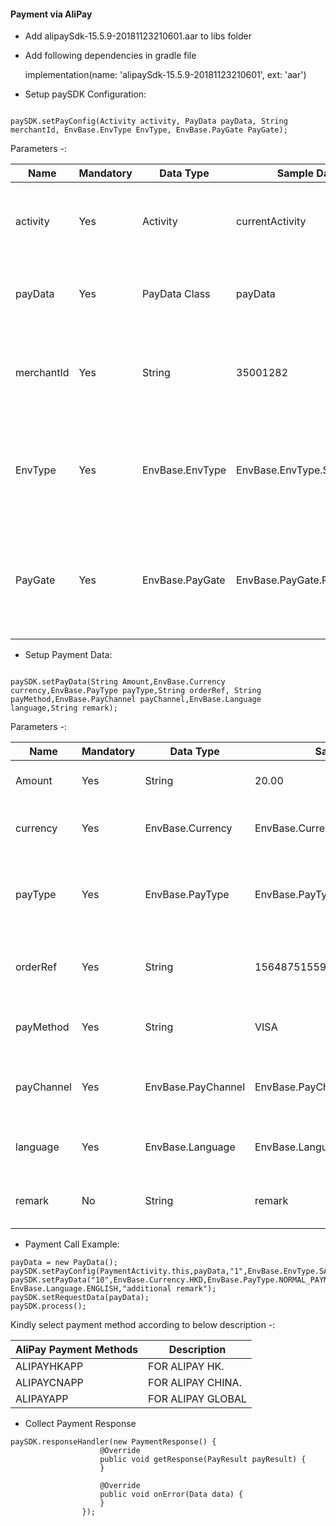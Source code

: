 
#### Payment via AliPay

* Add alipaySdk-15.5.9-20181123210601.aar  to libs folder

* Add following dependencies in gradle file

  implementation(name: 'alipaySdk-15.5.9-20181123210601', ext: 'aar')


* Setup paySDK Configuration:

```

paySDK.setPayConfig(Activity activity, PayData payData, String merchantId, EnvBase.EnvType EnvType, EnvBase.PayGate PayGate);

```


Parameters -:

Name | Mandatory | Data Type | Sample Data | Description
--- | --- | --- | --- | ---
activity | Yes | Activity | currentActivity | This Parameter is used to setup payData activity for further uses.
payData | Yes | PayData Class | payData | This Parameter is used to setup payData POJO data.
merchantId | Yes | String | 35001282 | This Parameter is used to pass merchant id for the payment configuration.
EnvType | Yes | EnvBase.EnvType | EnvBase.EnvType.SANDBOX | This Parameter is used to setup the environment type. i.e (SANDBOX, PRODUCTION)
PayGate | Yes | EnvBase.PayGate | EnvBase.PayGate.PAYDOLLAR | This Parameter is used to setup payment Gateway type. i.e (PAYDOLLAR, SIAMPAY, PESOPAY)




* Setup Payment Data:

```

paySDK.setPayData(String Amount,EnvBase.Currency currency,EnvBase.PayType payType,String orderRef, String payMethod,EnvBase.PayChannel payChannel,EnvBase.Language language,String remark);

```

       
Parameters -:

Name | Mandatory | Data Type | Sample Data | Description
--- | --- | --- | --- | ---
Amount | Yes | String | 20.00 | This Parameter is used to setup transaction amount.
currency | Yes | EnvBase.Currency | EnvBase.Currency.HKD | This Parameter is used to setup currency for the transaction.
payType | Yes | EnvBase.PayType | EnvBase.PayType.NORMAL_PAYMENT | This Parameter is used setup the payment type for the transaction. i.e (NORMAL_PAYMENT, HOLD_PAYMENT)
orderRef | Yes | String | 156487515598 | This Parameter is used to setup the order reference number for the transaction.
payMethod | Yes | String | VISA | This Parameter is used to setup payment method for the transaction.
payChannel | Yes | EnvBase.PayChannel | EnvBase.PayChannel.WEBVIEW | This Parameter is used to setup payment channel for the transaction. i.e (WEBVIEW, DIRECT)
language | Yes | EnvBase.Language | EnvBase.Language.ENGLISH | This Parameter is used to setup payment language for the transaction.
remark | No | String | remark | This Parameter is used to setup payment remark for the transaction.


* Payment Call Example:      

```
payData = new PayData();
paySDK.setPayConfig(PaymentActivity.this,payData,"1",EnvBase.EnvType.SANDBOX,EnvBase.PayGate.PAYDOLLAR);
paySDK.setPayData("10",EnvBase.Currency.HKD,EnvBase.PayType.NORMAL_PAYMENT,"abcde12345","ALIPAYAPP",EnvBase.PayChannel.DIRECT, EnvBase.Language.ENGLISH,"additional remark");
paySDK.setRequestData(payData);
paySDK.process();

```

Kindly select payment method according to below description -:

AliPay Payment Methods | Description
--- | --- 
ALIPAYHKAPP | FOR ALIPAY HK.
ALIPAYCNAPP | FOR ALIPAY CHINA. 
ALIPAYAPP | FOR ALIPAY GLOBAL


* Collect Payment Response
```
paySDK.responseHandler(new PaymentResponse() {
                    @Override
                    public void getResponse(PayResult payResult) {
                    }

                    @Override
                    public void onError(Data data) {
                    }
                });
  ```
